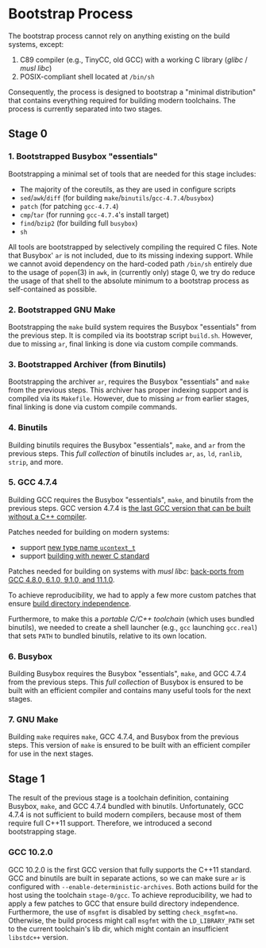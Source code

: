 # Bootstrap Process

The bootstrap process cannot rely on anything existing on the build systems,
except:

1. C89 compiler (e.g., TinyCC, old GCC) with a working C library (*glibc* /
   *musl libc*)
2. POSIX-compliant shell located at `/bin/sh`

Consequently, the process is designed to bootstrap a "minimal distribution" that
contains everything required for building modern toolchains. The process is
currently separated into two stages.

## Stage 0

### 1. Bootstrapped Busybox "essentials"

Bootstrapping a minimal set of tools that are needed for this stage includes:

- The majority of the coreutils, as they are used in configure scripts
- `sed`/`awk`/`diff` (for building `make`/`binutils`/`gcc-4.7.4`/`busybox`)
- `patch` (for patching `gcc-4.7.4`)
- `cmp`/`tar` (for running `gcc-4.7.4`'s install target)
- `find`/`bzip2` (for building full `busybox`)
- `sh`

All tools are bootstrapped by selectively compiling the required C files. Note
that Busybox' `ar` is not included, due to its missing indexing support. While
we cannot avoid dependency on the hard-coded path `/bin/sh` entirely due to
the usage of `popen`(3) in `awk`, in (currently only) stage 0, we try do reduce
the usage of that shell to the absolute minimum to a bootstrap process as
self-contained as possible.

### 2. Bootstrapped GNU Make

Bootstrapping the `make` build system requires the Busybox "essentials" from the
previous step. It is compiled via its bootstrap script `build.sh`. However, due
to missing `ar`, final linking is done via custom compile commands.

### 3. Bootstrapped Archiver (from Binutils)

Bootstrapping the archiver `ar`, requires the Busybox "essentials" and `make`
from the previous steps. This archiver has proper indexing support and is
compiled via its `Makefile`. However, due to missing `ar` from earlier stages,
final linking is done via custom compile commands.

### 4. Binutils

Building binutils requires the Busybox "essentials", `make`, and `ar` from the
previous steps. This *full collection* of binutils includes `ar`, `as`, `ld`,
`ranlib`, `strip`, and more.

### 5. GCC 4.7.4

Building GCC requires the Busybox "essentials", `make`, and binutils from the
previous steps. GCC version 4.7.4 is [the last GCC version that can be built
without a C++ compiler](https://lists.nongnu.org/archive/html/tinycc-devel/2017-05/msg00099.html).

Patches needed for building on modern systems:

- support [new type name `ucontext_t`](https://github.com/gcc-mirror/gcc/commit/883312dc79806f513275b72502231c751c14ff72)
- support [building with newer C standard](https://gcc.gnu.org/legacy-ml/gcc-patches/2015-08/msg00375.html)

Patches needed for building on systems with *musl libc*:
[back-ports from GCC 4.8.0, 6.1.0, 9.1.0, and 11.1.0](../etc/patches/gcc-4.7.4/musl-support).

To achieve reproducibility, we had to apply a few more custom patches that
ensure [build directory independence](../etc/patches/gcc-4.7.4/reproducibility).

Furthermore, to make this a *portable C/C++ toolchain* (which uses bundled
binutils), we needed to create a shell launcher (e.g., `gcc` launching
`gcc.real`) that sets `PATH` to bundled binutils, relative to its own location.

### 6. Busybox

Building Busybox requires the Busybox "essentials", `make`, and GCC 4.7.4 from
the previous steps. This *full collection* of Busybox is ensured to be built
with an efficient compiler and contains many useful tools for the next stages.

### 7. GNU Make

Building `make` requires `make`, GCC 4.7.4, and Busybox from the previous steps.
This version of `make` is ensured to be built with an efficient compiler for use
in the next stages.

## Stage 1

The result of the previous stage is a toolchain definition, containing Busybox,
`make`, and GCC 4.7.4 bundled with binutils. Unfortunately, GCC 4.7.4 is not
sufficient to build modern compilers, because most of them require full C++11
support. Therefore, we introduced a second bootstrapping stage.

### GCC 10.2.0

GCC 10.2.0 is the first GCC version that fully supports the C++11 standard. GCC
and binutils are built in separate actions, so we can make sure `ar` is
configured with `--enable-deterministic-archives`. Both actions build for the
host using the toolchain `stage-0/gcc`. To achieve reproducibility, we had to
apply a few patches to GCC that ensure build directory independence.
Furthermore, the use of `msgfmt` is disabled by setting `check_msgfmt=no`.
Otherwise, the build process might call `msgfmt` with the `LD_LIBRARY_PATH` set
to the current toolchain's lib dir, which might contain an insufficient
`libstdc++` version.

